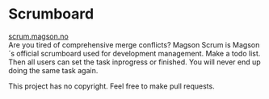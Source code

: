 # Scrumboard
<a href="scrum.magson.no">scrum.magson.no</a>
<br>
Are you tired of comprehensive merge conflicts? Magson Scrum is Magson´s official scrumboard used for development management. Make a todo list. Then all users can set the task inprogress or finished. You will never end up doing the same task again.

This project has no copyright. Feel free to make pull requests. 
